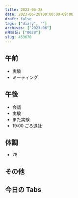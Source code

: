 ```yaml
---
title: 2023-06-28
date: 2023-06-28T00:00:00+09:00
draft: false
tags: ["diary", ""]
archives: ["2023-06"]
n年日記: ["0628"]
slug: 453670
---
```


## 午前

- 実験
- ミーティング

## 午後

- 会議
- 実験
- また実験
- 19:00 ごろ退社

## 体調

- 78

## その他

## 今日の Tabs
